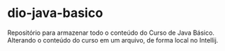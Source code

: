 # dio-java-basico
Repositório para armazenar todo o conteúdo do Curso de Java Básico. Alterando o conteúdo do curso em um arquivo, de forma local no Intellij.
